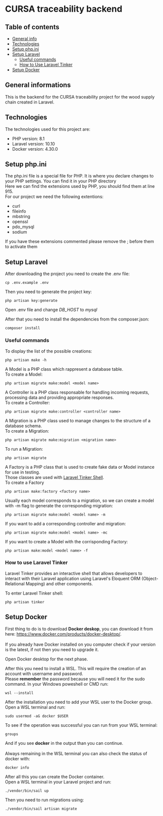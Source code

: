 # CURSA traceability backend

## Table of contents
* [General info](#general-informations)
* [Technologies](#technologies)
* [Setup php.ini](#setup-phpini)
* [Setup Laravel](#setup-laravel)
    * [Useful commands](#useful-commands)
    * [How to Use Laravel Tinker](#how-to-use-laravel-tinker)
* [Setup Docker](#setup-docker)

## General informations
This is the backend for the CURSA traceability project for the wood supply chain created in Laravel.

## Technologies
The technologies used for this project are:
* PHP version: 8.1
* Laravel version: 10.10
* Docker version: 4.30.0

## Setup php.ini
The php.ini file is a special file for PHP. It is where you declare changes to your PHP settings. You can find it in your PHP directory<br>
Here we can find the extensions used by PHP, you should find them at line 915.<br>
For our project we need the following extentions:
* curl
* fileinfo
* mbstring
* openssl
* pdo_mysql
* sodium

If you have these extensions commented please remove the ; before them to activate them

## Setup Laravel
After downloading the project you need to create the .env file:
```
cp .env.example .env
```
Then you need to generate the project key:
```
php artisan key:generate
```

Open .env file and change *DB_HOST* to *mysql*

After that you need to install the dependencies from the composer.json:
```
composer install
```

### Useful commands
To display the list of the possible creations:
```
php artisan make -h
```
A Model is a PHP class which rappresent a database table.<br>
To create a Model:
```
php artisan migrate make:model <model name>
```
A Controller is a PHP class responsable for handling incoming requests, processing data and providing appropriate responses.<br>
To create a Controller:
```
php artisan migrate make:controller <controller name>
```
A Migration is a PHP class used to manage changes to the structure of a database schema.<br>
To create a Migration:
```
php artisan migrate make:migration <migration name>
```
To run a Migration:
```
php artisan migrate
```
A Factory is a PHP class that is used to create fake data or Model instance for use in testing.<br>
Those classes are used with [Laravel Tinker Shell](#to-use-laravel-tinker).<br>
To create a Factory
```
php artisan make:factory <factory name>
```
Usually each model corresponds to a migration, so we can create a model with -m flag to generate the corresponding migration:
```
php artisan migrate make:model <model name> -m
```
If you want to add a corresponding controller and migration:
```
php artisan migrate make:model <model name> -mc
```
If you want to create a Model with the corrisponding Factory:
```
php artisan make:model <model name> -f
```

### How to use Laravel Tinker
Laravel Tinker provides an interactive shell that allows developers to interact with their Laravel application using Laravel's Eloquent ORM (Object-Relational Mapping) and other components.

To enter Laravel Tinker shell:
```
php artisan tinker
```

## Setup Docker
First thing to do is to download **Docker deskop**, you can download it from here: https://www.docker.com/products/docker-desktop/. <br>
<br>
If you already have Docker installed on you computer check if your version is the latest, if not then you need to upgrade it.

Open Docker desktop for the next phase.

After this you need to install a WSL. This will require the creation of an account with username and password.<br>
Please **remember** the password because you will need it for the sudo command.
In your Windows poweshell or CMD run:
```
wsl --install
```
After the installation you need to add your WSL user to the Docker group.<br>
Open a WSL terminal and run:
```
sudo usermod -aG docker $USER
```
To see if the operation was successful you can run from your WSL terminal:
```
groups
```
And if you see **docker** in the output than you can continue.<br>
<br>
Always remaining in the WSL terminal you can also check the status of docker with:
```
docker info
```
After all this you can create the Docker container.<br>
Open a WSL terminal in your Laravel project and run:
```
./vendor/bin/sail up
```
Then you need to run migrations using:
```
./vendor/bin/sail artisan migrate
```
